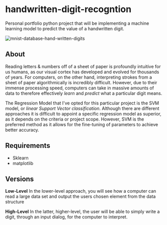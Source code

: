 # handwritten-digit-recogntion
Personal portfolio python project that will be implementing a machine learning model to predict the value of a handwritten digit.

![mnist-database-hand-written-digits](https://user-images.githubusercontent.com/23439187/53993289-92c39580-40f4-11e9-84e1-a86cb7774a5b.png)


## About
Reading letters & numbers off of a sheet of paper is profoundly intuitive for us humans, as our visual cortex has developed and evolved for thousands of years. For computers, on the other hand, interpreting strokes from a sheet of paper algorithmically is incredibly difficult. However, due to their immense processing speed, computers can take in massive amounts of data to therefore effectively *learn* and *predict* what a particular digit means. 

The Regression Model that I've opted for this particular project is the SVM model, or *linear Support Vector classification*. Although there are different approaches it is difficult to appoint a specific regression model as superior, as it depends on the criteria or project scope. However, SVM is the preferred method as it allows for the fine-tuning of parameters to achieve better accuracy.

## Requirements
* Sklearn
* matplotlib

## Versions
**Low-Level**
In the lower-level approach, you will see how a computer can read a large data set and output the users chosen element from the data structure

**High-Level**
In the latter, higher-level, the user will be able to simply write a digit, through an input dialog, for the computer to interpret. 
